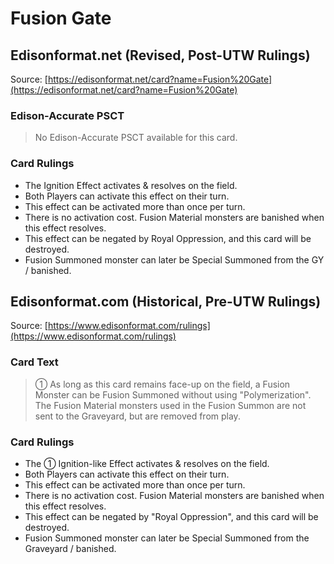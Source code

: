 # Fusion Gate

## Edisonformat.net (Revised, Post-UTW Rulings)

Source: [https://edisonformat.net/card?name=Fusion%20Gate](https://edisonformat.net/card?name=Fusion%20Gate)

### Edison-Accurate PSCT

> No Edison-Accurate PSCT available for this card.

### Card Rulings

*   The Ignition Effect activates & resolves on the field.
*   Both Players can activate this effect on their turn.
*   This effect can be activated more than once per turn.
*   There is no activation cost. Fusion Material monsters are banished when this effect resolves.
*   This effect can be negated by Royal Oppression, and this card will be destroyed.
*   Fusion Summoned monster can later be Special Summoned from the GY / banished.


## Edisonformat.com (Historical, Pre-UTW Rulings)

Source: [https://www.edisonformat.com/rulings](https://www.edisonformat.com/rulings)

### Card Text

> ① As long as this card remains face-up on the field, a Fusion Monster can be Fusion Summoned without using "Polymerization". The Fusion Material monsters used in the Fusion Summon are not sent to the Graveyard, but are removed from play.

### Card Rulings

*   The ① Ignition-like Effect activates & resolves on the field.
*   Both Players can activate this effect on their turn.
*   This effect can be activated more than once per turn.
*   There is no activation cost. Fusion Material monsters are banished when this effect resolves.
*   This effect can be negated by "Royal Oppression", and this card will be destroyed.
*   Fusion Summoned monster can later be Special Summoned from the Graveyard / banished.



